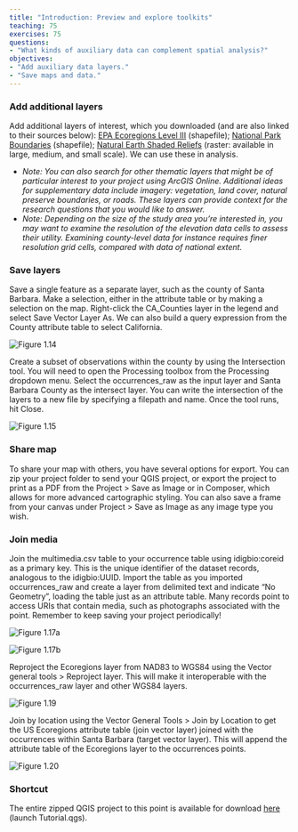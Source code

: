 ```yaml
---
title: "Introduction: Preview and explore toolkits"
teaching: 75
exercises: 75
questions:
- "What kinds of auxiliary data can complement spatial analysis?"
objectives:
- "Add auxiliary data layers."
- "Save maps and data."
---
```

### Add additional layers
Add additional layers of interest, which you downloaded (and are also linked to their sources below): [EPA Ecoregions Level III](https://www.epa.gov/eco-research/level-iii-and-iv-ecoregions-continental-united-states) (shapefile); [National Park Boundaries](https://irma.nps.gov/DataStore/Reference/Profile/2225713) (shapefile); [Natural Earth Shaded Reliefs](http://www.naturalearthdata.com/downloads) (raster: available in large, medium, and small scale). We can use these in analysis.

* <i>Note: You can also search for other thematic layers that might be of particular interest to your project using ArcGIS Online. Additional ideas for supplementary data include imagery: vegetation, land cover, natural preserve boundaries, or roads. These layers can provide context for the research questions that you would like to answer. </i>
* <i>Note: Depending on the size of the study area you’re interested in, you may want to examine the resolution of the elevation data cells to assess their utility. Examining county-level data for instance requires finer resolution grid cells, compared with data of national extent. </i>

### Save layers
Save a single feature as a separate layer, such as the county of Santa Barbara. Make a selection, either in the attribute table or by making a selection on the map. Right-click the CA_Counties layer in the legend and select Save Vector Layer As. We can also build a query expression from the County attribute table to select California.

![Figure 1.14](QGIS-nhcdata-lesson/fig/1.14.png)

Create a subset of observations within the county by using the Intersection tool. You will need to open the Processing toolbox from the Processing dropdown menu. Select the occurrences_raw as the input layer and Santa Barbara County as the intersect layer. You can write the intersection of the layers to a new file by specifying a filepath and name. Once the tool runs, hit Close.

![Figure 1.15](QGIS-nhcdata-lesson/fig/1.15.png)

### Share map
To share your map with others, you have several options for export. You can zip your project folder to send your QGIS project, or export the project to print as a PDF from the Project > Save as Image or in Composer, which allows for more advanced cartographic styling. You can also save a frame from your canvas under Project > Save as Image as any image type you wish.

### Join media
Join the multimedia.csv table to your occurrence table using idigbio:coreid as a primary key. This is the unique identifier of the dataset records, analogous to the idigbio:UUID. Import the table as you imported occurrences_raw and create a layer from delimited text and indicate “No Geometry”, loading the table just as an attribute table. Many records point to access URIs that contain media, such as photographs associated with the point. Remember to keep saving your project periodically!

![Figure 1.17a](QGIS-nhcdata-lesson/fig/1.17a.png)


![Figure 1.17b](QGIS-nhcdata-lesson/fig/1.17b.png)

Reproject the Ecoregions layer from NAD83 to WGS84 using the Vector general tools > Reproject layer. This will make it interoperable with the occurrences_raw layer and other WGS84 layers.

![Figure 1.19](QGIS-nhcdata-lesson/fig/1.19.png)

Join by location using the Vector General Tools > Join by Location to get the US Ecoregions attribute table (join vector layer) joined with the occurrences within Santa Barbara (target vector layer). This will append the attribute table of the Ecoregions layer to the occurrences points.

![Figure 1.20](QGIS-nhcdata-lesson/fig/1.20.png)

### Shortcut
The entire zipped QGIS project to this point is available for download [here](https://ucsb.box.com/s/5qqiiqw237jr5mb7ip8hm5yspl4b8hcn) (launch Tutorial.qgs).

